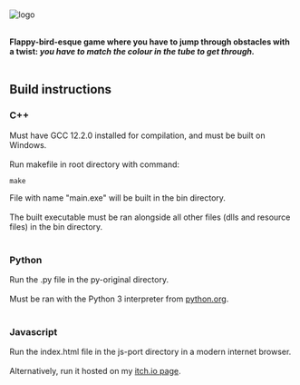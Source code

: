 <br/>![logo](https://user-images.githubusercontent.com/82174996/216661676-ce5c1e5f-1569-4dd9-8776-8b1eef20d220.png)<br/><br/>

**Flappy-bird-esque game where you have to jump through obstacles with a twist: _you have to match the colour in the tube to get through._**<br/><br/>

## Build instructions
### **C++**
Must have GCC 12.2.0 installed for compilation, and must be built on Windows.<br/><br/>
Run makefile in root directory with command:
```
make
```
File with name "main.exe" will be built in the bin directory.<br/><br/>
The built executable must be ran alongside all other files (dlls and resource files) in the bin directory.<br/><br/>

### **Python**
Run the .py file in the py-original directory.<br/><br/>
Must be ran with the Python 3 interpreter from [python.org](https://www.python.org/).<br/><br/>

### **Javascript**
Run the index.html file in the js-port directory in a modern internet browser.<br/><br/>
Alternatively, run it hosted on my [itch.io page](https://jamzdev.itch.io/colour-cube).

